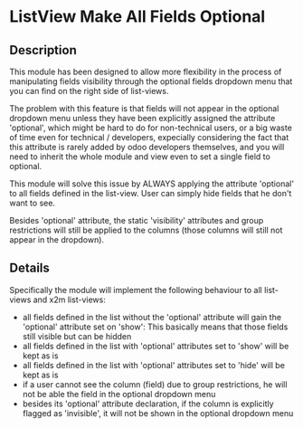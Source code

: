 # ListView Make All Fields Optional

## Description

<div style="font-size:14px;">

This module has been designed to allow more flexibility in the process of manipulating
fields visibility through the optional fields dropdown menu that you can find on the
right side of list-views.

The problem with this feature is that fields will not appear in the optional dropdown
menu unless they have been explicitly assigned the attribute 'optional', which might be
hard to do for non-technical users, or a big waste of time even for technical /
developers, expecially considering the fact that this attribute is rarely added by odoo
developers themselves, and you will need to inherit the whole module and view even to
set a single field to optional.

This module will solve this issue by ALWAYS applying the attribute 'optional' to all
fields defined in the list-view. User can simply hide fields that he don't want to see.

Besides 'optional' attribute, the static 'visibility' attributes and group restrictions
will still be applied to the columns (those columns will still not appear in the
dropdown).

## Details

Specifically the module will implement the following behaviour to all list-views and x2m
list-views:

<ul>
    <li>
        all fields defined in the list without the 'optional' attribute will gain the 'optional' attribute set on 'show':
        This basically means that those fields still visible but can be hidden
    </li>
    <li>
        all fields defined in the list with 'optional' attributes set to 'show' will be kept as is
    </li>
    <li>
        all fields defined in the list with 'optional' attributes set to 'hide' will be kept as is
    </li>
    <li>
        if a user cannot see the column (field) due to group restrictions, he will not be able the field in the optional dropdown menu
    </li>
    <li>
        besides its 'optional' attribute declaration, if the column is explicitly flagged as 'invisible', it will not be shown
        in the optional dropdown menu
    </li>
</ul>
</div>
